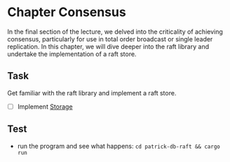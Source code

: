 # Chapter Consensus
In the final section of the lecture, we delved into the criticality of achieving consensus, 
particularly for use in total order broadcast or single leader replication. 
In this chapter, we will dive deeper into the raft library and undertake the implementation of a raft store.

## Task
Get familiar with the raft library and implement a raft store.
- [ ] Implement [Storage](patrick-db-raft/src/main.rs)

## Test
- run the program and see what happens: `cd patrick-db-raft && cargo run`